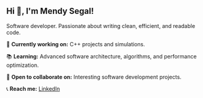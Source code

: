## Hi 👋, I'm Mendy Segal!
Software developer. Passionate about writing clean, efficient, and readable code.

🚀 **Currently working on:**
C++ projects and simulations.

📚 **Learning:**
Advanced software architecture, algorithms, and performance optimization.

🤝 **Open to collaborate on:**
Interesting software development projects.

📞 **Reach me:**
[LinkedIn](https://www.linkedin.com/in/mendy-segal/)
